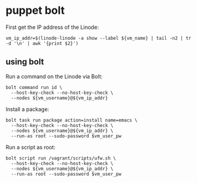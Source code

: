 # puppet bolt

First get the IP address of the Linode:

```
vm_ip_addr=$(linode-linode -a show --label ${vm_name} | tail -n2 | tr -d '\n' | awk '{print $2}')
```

## using bolt

Run a command on the Linode via Bolt:

```
bolt command run id \
  --host-key-check --no-host-key-check \
  --nodes ${vm_username}@${vm_ip_addr}
```

Install a package:

```
bolt task run package action=install name=emacs \
  --host-key-check --no-host-key-check \
  --nodes ${vm_username}@${vm_ip_addr} \
  --run-as root --sudo-password $vm_user_pw
```

Run a script as root:

```
bolt script run /vagrant/scripts/ufw.sh \
  --host-key-check --no-host-key-check \
  --nodes ${vm_username}@${vm_ip_addr} \
  --run-as root --sudo-password $vm_user_pw
```

